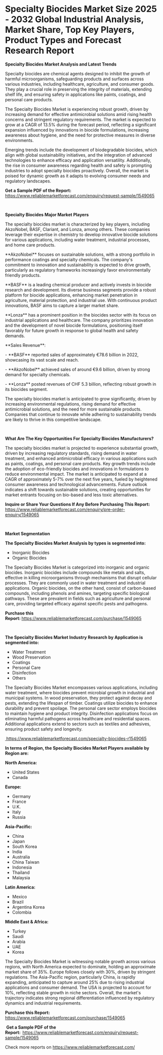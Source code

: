 <p><h1>Specialty Biocides Market Size 2025 - 2032 Global Industrial Analysis, Market Share, Top Key Players, Product Types and Forecast Research Report</h1></p><p><strong>Specialty Biocides Market Analysis and Latest Trends</strong></p>
<p><p>Specialty biocides are chemical agents designed to inhibit the growth of harmful microorganisms, safeguarding products and surfaces across various industries, including healthcare, agriculture, and consumer goods. They play a crucial role in preserving the integrity of materials, extending shelf life, and ensuring safety in applications like paints, coatings, and personal care products.</p><p>The Specialty Biocides Market is experiencing robust growth, driven by increasing demand for effective antimicrobial solutions amid rising health concerns and stringent regulatory requirements. The market is expected to grow at a CAGR of 13.5% during the forecast period, reflecting a significant expansion influenced by innovations in biocide formulations, increasing awareness about hygiene, and the need for protective measures in diverse environments.</p><p>Emerging trends include the development of biodegradable biocides, which align with global sustainability initiatives, and the integration of advanced technologies to enhance efficacy and application versatility. Additionally, the rise in consumer awareness regarding health and safety is prompting industries to adopt specialty biocides proactively. Overall, the market is poised for dynamic growth as it adapts to evolving consumer needs and regulatory landscapes.</p></p>
<p><strong>Get a Sample PDF of the Report:&nbsp;</strong> <a href="https://www.reliablemarketforecast.com/enquiry/request-sample/1549065?utm_campaign=2237&utm_medium=2&utm_source=Github&utm_content=ia&utm_term=30012025&utm_id=specialty-biocides">https://www.reliablemarketforecast.com/enquiry/request-sample/1549065</a></p>
<p>&nbsp;</p>
<p><strong>Specialty Biocides Major Market Players</strong></p>
<p><p>The specialty biocides market is characterized by key players, including AkzoNobel, BASF, Clariant, and Lonza, among others. These companies leverage their expertise in chemistry to develop innovative biocide solutions for various applications, including water treatment, industrial processes, and home care products.</p><p>**AkzoNobel** focuses on sustainable solutions, with a strong portfolio in performance coatings and specialty chemicals. The company's commitment to innovation and sustainability is expected to drive growth, particularly as regulatory frameworks increasingly favor environmentally friendly products.</p><p>**BASF** is a leading chemical producer and actively invests in biocide research and development. Its diverse business segments provide a robust platform for biocide applications, enhancing market penetration in agriculture, material protection, and industrial use. With continuous product innovations, BASF aims to capture a larger market share.</p><p>**Lonza** has a prominent position in the biocides sector with its focus on industrial applications and healthcare. The company prioritizes innovation and the development of novel biocide formulations, positioning itself favorably for future growth in response to global health and safety demands.</p><p>**Sales Revenue**: </p><p>- **BASF** reported sales of approximately €78.6 billion in 2022, showcasing its vast scale and reach.</p><p>- **AkzoNobel** achieved sales of around €9.6 billion, driven by strong demand for specialty chemicals.</p><p>- **Lonza** posted revenues of CHF 5.3 billion, reflecting robust growth in its biocides segment.</p><p>The specialty biocides market is anticipated to grow significantly, driven by increasing environmental regulations, rising demand for effective antimicrobial solutions, and the need for more sustainable products. Companies that continue to innovate while adhering to sustainability trends are likely to thrive in this competitive landscape.</p></p>
<p>&nbsp;</p>
<p><strong>What Are The Key Opportunities For Specialty Biocides Manufacturers?</strong></p>
<p><p>The specialty biocides market is projected to experience substantial growth, driven by increasing regulatory standards, rising demand in water treatment, and enhanced antimicrobial efficacy in various applications such as paints, coatings, and personal care products. Key growth trends include the adoption of eco-friendly biocides and innovations in formulations to reduce environmental impact. The market is anticipated to expand at a CAGR of approximately 5-7% over the next five years, fueled by heightened consumer awareness and technological advancements. Future outlook indicates a shift towards sustainable solutions, creating opportunities for market entrants focusing on bio-based and less toxic alternatives.</p></p>
<p><strong>Inquire or Share Your Questions If Any Before Purchasing This Report:</strong> <a href="https://www.reliablemarketforecast.com/enquiry/pre-order-enquiry/1549065?utm_campaign=2237&utm_medium=2&utm_source=Github&utm_content=ia&utm_term=30012025&utm_id=specialty-biocides">https://www.reliablemarketforecast.com/enquiry/pre-order-enquiry/1549065</a></p>
<p>&nbsp;</p>
<p><strong>Market Segmentation</strong></p>
<p><strong>The Specialty Biocides Market Analysis by types is segmented into:</strong></p>
<p><ul><li>Inorganic Biocides</li><li>Organic Biocides</li></ul></p>
<p><p>The Specialty Biocides Market is categorized into inorganic and organic biocides. Inorganic biocides include compounds like metals and salts, effective in killing microorganisms through mechanisms that disrupt cellular processes. They are commonly used in water treatment and industrial applications. Organic biocides, on the other hand, consist of carbon-based compounds, including phenols and amines, targeting specific biological pathways. These are prevalent in fields such as agriculture and personal care, providing targeted efficacy against specific pests and pathogens.</p></p>
<p><strong>Purchase this Report:&nbsp;</strong><a href="https://www.reliablemarketforecast.com/purchase/1549065?utm_campaign=2237&utm_medium=2&utm_source=Github&utm_content=ia&utm_term=30012025&utm_id=specialty-biocides">https://www.reliablemarketforecast.com/purchase/1549065</a></p>
<p>&nbsp;</p>
<p><strong>The Specialty Biocides Market Industry Research by Application is segmented into:</strong></p>
<p><ul><li>Water Treatment</li><li>Wood Preservation</li><li>Coatings</li><li>Personal Care</li><li>Disinfection</li><li>Others</li></ul></p>
<p><p>The Specialty Biocides Market encompasses various applications, including water treatment, where biocides prevent microbial growth in industrial and municipal systems. In wood preservation, they protect against decay and pests, extending the lifespan of timber. Coatings utilize biocides to enhance durability and prevent spoilage. The personal care sector employs biocides to maintain hygiene and product integrity. Disinfection applications focus on eliminating harmful pathogens across healthcare and residential spaces. Additional applications extend to sectors such as textiles and adhesives, ensuring product safety and longevity.</p></p>
<p><a href="https://www.reliablemarketforecast.com/specialty-biocides-r1549065?utm_campaign=2237&utm_medium=2&utm_source=Github&utm_content=ia&utm_term=30012025&utm_id=specialty-biocides">&nbsp;https://www.reliablemarketforecast.com/specialty-biocides-r1549065</a></p>
<p><strong>In terms of Region, the Specialty Biocides Market Players available by Region are:</strong></p>
<p>
    <p> <strong> North America: </strong>
        <ul>
            <li>United States</li>
            <li>Canada</li>
        </ul>
        </p> 
    <p> <strong> Europe: </strong>
        <ul>
            <li>Germany</li>
            <li>France</li>
            <li>U.K.</li>
            <li>Italy</li>
            <li>Russia</li>
        </ul>
        </p> 
    <p> <strong> Asia-Pacific: </strong>
        <ul>
            <li>China</li>
            <li>Japan</li>
            <li>South Korea</li>
            <li>India</li>
            <li>Australia</li>
            <li>China Taiwan</li>
            <li>Indonesia</li>
            <li>Thailand</li>
            <li>Malaysia</li>
        </ul>
        </p> 
    <p> <strong> Latin America: </strong>
        <ul>
            <li>Mexico</li>
            <li>Brazil</li>
            <li>Argentina Korea</li>
            <li>Colombia</li>
        </ul>
        </p> 
    <p> <strong> Middle East & Africa: </strong>
        <ul>
            <li>Turkey</li>
            <li>Saudi</li>
            <li>Arabia</li>
            <li>UAE</li>
            <li>Korea</li>
        </ul>
    </p>
    </p>
<p><p>The Specialty Biocides Market is witnessing notable growth across various regions, with North America expected to dominate, holding an approximate market share of 35%. Europe follows closely with 30%, driven by stringent regulations. The Asia-Pacific region, particularly China, is rapidly expanding, anticipated to capture around 25% due to rising industrial applications and consumer demand. The USA is projected to account for 10%, reflecting stable growth in niche sectors. Overall, the market's trajectory indicates strong regional differentiation influenced by regulatory dynamics and industrial requirements.</p></p>
<p><strong>Purchase this Report: </strong><a href="https://www.reliablemarketforecast.com/purchase/1549065?utm_campaign=2237&utm_medium=2&utm_source=Github&utm_content=ia&utm_term=30012025&utm_id=specialty-biocides">https://www.reliablemarketforecast.com/purchase/1549065</a></p>
<p>&nbsp;<strong>Get a Sample PDF of the Report:&nbsp;&nbsp;</strong><a href="https://www.reliablemarketforecast.com/enquiry/request-sample/1549065?utm_campaign=2237&utm_medium=2&utm_source=Github&utm_content=ia&utm_term=30012025&utm_id=specialty-biocides">https://www.reliablemarketforecast.com/enquiry/request-sample/1549065</a></p>
<p><strong></strong></p>
<p>Check more reports on <a href="https://www.reliablemarketforecast.com/?utm_campaign=2237&utm_medium=2&utm_source=Github&utm_content=ia&utm_term=30012025&utm_id=specialty-biocides">https://www.reliablemarketforecast.com/</a></p>